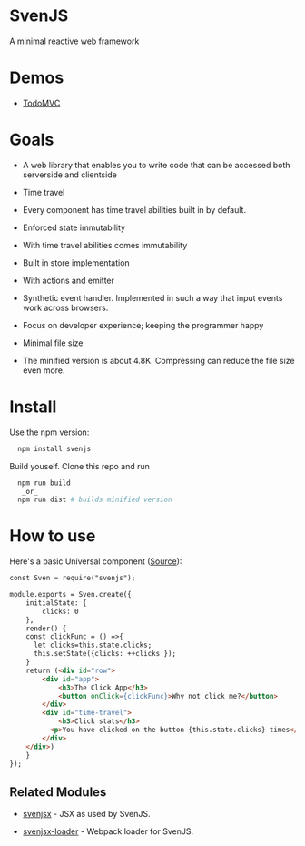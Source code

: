 # SvenJS

A minimal reactive web framework

# Demos

  - [TodoMVC](http://svenjs-todomvc.herokuapp.com/)

# Goals

 - A web library that enables you to write code that can be accessed both serverside and clientside

 - Time travel

  - Every component has time travel abilities built in by default.

 - Enforced state immutability

  - With time travel abilities comes immutability

 - Built in store implementation

  - With actions and emitter

 - Synthetic event handler. Implemented in such a way that input events work across browsers.

 - Focus on developer experience; keeping the programmer happy

 - Minimal file size

  - The minified version is about 4.8K. Compressing can reduce the file size even more.

# Install

Use the npm version:

```bash
  npm install svenjs
```

Build youself. Clone this repo and run

```bash
  npm run build
   _or_
  npm run dist # builds minified version
```

# How to use 

Here's a basic Universal component ([Source](https://github.com/svenanders/svenjs-example-clicky)):

```html
const Sven = require("svenjs");

module.exports = Sven.create({
    initialState: {
        clicks: 0
    },
    render() {
    const clickFunc = () =>{
      let clicks=this.state.clicks;
      this.setState({clicks: ++clicks });
    }
    return (<div id="row">
        <div id="app">
            <h3>The Click App</h3>
            <button onClick={clickFunc}>Why not click me?</button>
        </div>
        <div id="time-travel">
            <h3>Click stats</h3>
          <p>You have clicked on the button {this.state.clicks} times</p>
        </div>
    </div>)
    }
});
```

## Related Modules

* [svenjsx](https://github.com/svenanders/svenjsx) - JSX as used by SvenJS.

* [svenjsx-loader](https://github.com/svenanders/svenjsx-loader) - Webpack loader for SvenJS.

